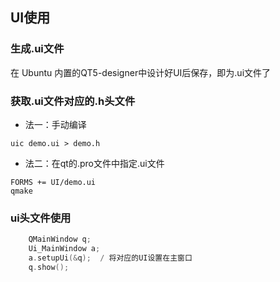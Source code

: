 ## UI使用

### 生成.ui文件

在 Ubuntu 内置的QT5-designer中设计好UI后保存，即为.ui文件了

### 获取.ui文件对应的.h头文件

- 法一：手动编译
```shell
uic demo.ui > demo.h
```

- 法二：在qt的.pro文件中指定.ui文件
```vim
FORMS += UI/demo.ui
qmake
```

### ui头文件使用

```cpp
    QMainWindow q;
    Ui_MainWindow a;
    a.setupUi(&q);  / 将对应的UI设置在主窗口
    q.show();
```